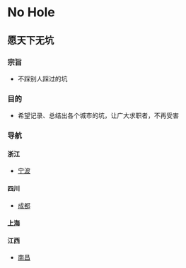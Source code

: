 # No Hole

## 愿天下无坑

### 宗旨

* 不踩别人踩过的坑

### 目的

* 希望记录、总结出各个城市的坑，让广大求职者，不再受害

### 导航

#### 浙江

* [宁波](./city/ZheJiang/Ninbo/Ningbo.md)  

#### 四川

* [成都](./city/Sichuan/Chengdu/Chengdu.md)  

#### [上海](./city/Shanghai/Shanghai.md)

#### 江西

* [南昌](./city/Jiangxi/Nanchang/nanchang.md)



